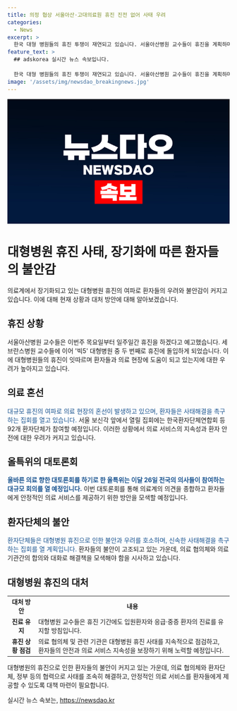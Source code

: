 ```yaml
---
title: 의정 협상 서울아산·고대의료원 휴진 진전 없어 사태 우려
categories:
  - News
excerpt: >
  한국 대형 병원들의 휴진 투쟁이 재연되고 있습니다. 서울아산병원 교수들이 휴진을 계획하며, 의대 교수들도 무기한 휴진을 선언했습니다. 이에 환자들의 불안이 고조되고, 대규모 집회가 예정됐습니다. 의료계 대토론회도 열릴 예정이지만, 현재 의정 갈등이 해소되지 않아 환자와 의료진에 불안이 느껴지는 상황입니다.
feature_text: >
  ## adskorea 실시간 뉴스 속보입니다.

  한국 대형 병원들의 휴진 투쟁이 재연되고 있습니다. 서울아산병원 교수들이 휴진을 계획하며, 의대 교수들도 무기한 휴진을 선언했습니다. 이에 환자들의 불안이 고조되고, 대규모 집회가 예정됐습니다. 의료계 대토론회도 열릴 예정이지만, 현재 의정 갈등이 해소되지 않아 환자와 의료진에 불안이 느껴지는 상황입니다.
image: '/assets/img/newsdao_breakingnews.jpg'
---
```


<p><img src="/assets/img/newsdao_breakingnews.jpg" alt="adskorea 속보" /></p>

<h1>대형병원 휴진 사태, 장기화에 따른 환자들의 불안감</h1>

<p data-ke-size="size16">의료계에서 장기화되고 있는 대형병원 휴진의 여파로 환자들의 우려와 불안감이 커지고 있습니다. 이에 대해 현재 상황과 대처 방안에 대해 알아보겠습니다.</p>

<h2 data-ke-size="size26">휴진 상황</h2>

<p>서울아산병원 교수들은 이번주 목요일부터 일주일간 휴진을 하겠다고 예고했습니다. 세브란스병원 교수들에 이어 '빅5' 대형병원 중 두 번째로 휴진에 돌입하게 되었습니다. 이에 대형병원들의 휴진이 잇따르며 환자들과 의료 현장에 도움이 되고 있는지에 대한 우려가 높아지고 있습니다.</p>

<h2 data-ke-size="size26">의료 혼선</h2>

<p><span style="color: #1a5490;">대규모 휴진의 여파로 의료 현장의 혼선이 발생하고 있으며, 환자들은 사태해결을 촉구하는 집회를 열고 있습니다.</span> 서울 보신각 앞에서 열릴 집회에는 한국환자단체연합회 등 92개 환자단체가 참여할 예정입니다. 이러한 상황에서 의료 서비스의 지속성과 환자 안전에 대한 우려가 커지고 있습니다.</p>

<h2 data-ke-size="size26">올특위의 대토론회</h2>

<p><b><span style="color: #1a5490;">올바른 의료 향한 대토론회를 하기로 한 올특위는 이달 26일 전국의 의사들이 참여하는 대규모 회의를 열 예정입니다.</span></b> 이번 대토론회를 통해 의료계의 의견을 종합하고 환자들에게 안정적인 의료 서비스를 제공하기 위한 방안을 모색할 예정입니다.</p>

<h2 data-ke-size="size26">환자단체의 불안</h2>

<p><span style="color: #1a5490;">환자단체들은 대형병원 휴진으로 인한 불안과 우려를 호소하며, 신속한 사태해결을 촉구하는 집회를 열 계획입니다.</span> 환자들의 불안이 고조되고 있는 가운데, 의료 협의체와 의료기관간의 합의와 대화로 해결책을 모색해야 함을 시사하고 있습니다.</p>

<h2 data-ke-size="size26">대형병원 휴진의 대처</h2>

<table>
    <tbody>
        <tr>
            <td style="text-align: center; height: 17px;"><b>대처 방안</b></td>
            <td style="text-align: center; height: 17px;"><b>내용</b></td>
        </tr>
        <tr>
            <td style="text-align: center; height: 17px;"><b>진료 유지</b></td>
            <td>대형병원 교수들은 휴진 기간에도 입원환자와 응급·중증 환자의 진료를 유지할 방침입니다.</td>
        </tr>
        <tr>
            <td style="text-align: center; height: 17px;"><b>휴진 상황 점검</b></td>
            <td>의료 협의체 및 관련 기관은 대형병원 휴진 사태를 지속적으로 점검하고, 환자들의 안전과 의료 서비스 지속성을 보장하기 위해 노력할 예정입니다.</td>
        </tr>
    </tbody>
</table>

<p data-ke-size="size16">대형병원의 휴진으로 인한 환자들의 불안이 커지고 있는 가운데, 의료 협의체와 환자단체, 정부 등의 협력으로 사태를 조속히 해결하고, 안정적인 의료 서비스를 환자들에게 제공할 수 있도록 대책 마련이 필요합니다.</p>
실시간 뉴스 속보는, <a href="https://newsdao.kr" rel="dofollow">https://newsdao.kr</a>


